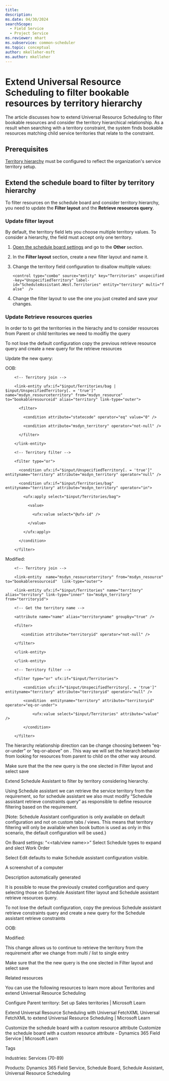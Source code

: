 ```yaml
---
title: 
description:
ms.date: 04/30/2024
searchScope: 
  - Field Service
  - Project Service
ms.reviewer: mhart
ms.subservice: common-scheduler
ms.topic: conceptual
author: mkelleher-msft
ms.author: mkelleher
---
```


# Extend Universal Resource Scheduling to filter bookable resources by territory hierarchy

The article discusses how to extend Universal Resource Scheduling to filter bookable resources and consider the territory hierarchical relationship. As a result when searching with a territory constraint, the system finds bookable resources matching child service territories that relate to the constraint.

## Prerequisites

[Territory hierarchy](../../field-service/set-up-territories.md) must be configured to reflect the organization's service territory setup. 

## Extend the schedule board to filter by territory hierarchy

To filter resources on the schedule board and consider territory hierarchy, you need to update the **Filter layout** and the **Retrieve resources query**.

### Update filter layout

By default, the territory field lets you choose multiple territory values. To consider a hierarchy, the field must accept only one territory.

1. [Open the schedule board settings](../schedule-board-tab-settings.md#board-settings) and go to the **Other** section.

1. In the **Filter layout** section, create a new filter layout and name it.

1. Change the territory field configuration to disallow multiple values:

   `<control type="combo" source="entity" key="Territories" unspecified-key="UnspecifiedTerritory" label-id="ScheduleAssistant.West.Territories" entity="territory" multi="false"  />`

1. Change the filter layout to use the one you just created and save your changes.

### Update Retrieve resources queries
<!--continue here-->
In order to to get the territorries in the hierachy and to consider resources from Parent or child territories we need to modifiy the query 

To not lose the default configuration copy the previous retrieve resource query and create a new query for the retrieve resources 

Update the new query: 

OOB: 

 

        <!-- Territory join --> 

        <link-entity ufx:if="$input/Territories/bag | $input/UnspecifiedTerritory[. = 'true']" name="msdyn_resourceterritory" from="msdyn_resource" to="bookableresourceid" alias="territory" link-type="outer"> 

          <filter> 

            <condition attribute="statecode" operator="eq" value="0" /> 

            <condition attribute="msdyn_territory" operator="not-null" /> 

          </filter> 

        </link-entity> 

        <!-- Territory filter --> 

        <filter type="or"> 

          <condition ufx:if="$input/UnspecifiedTerritory[. = 'true']" entityname="territory" attribute="msdyn_territory" operator="null" /> 

          <condition ufx:if="$input/Territories/bag" entityname="territory" attribute="msdyn_territory" operator="in"> 

            <ufx:apply select="$input/Territories/bag"> 

              <value> 

                <ufx:value select="@ufx-id" /> 

              </value> 

            </ufx:apply> 

          </condition> 

        </filter> 

 

 

Modified: 

 

        <!-- Territory join --> 

        <link-entity  name="msdyn_resourceterritory" from="msdyn_resource" to="bookableresourceid"  link-type="outer"> 

        <link-entity ufx:if="$input/Territories" name="territory" alias="territory" link-type="inner" to="msdyn_territory" from="territoryid"> 

        <!-- Get the territory name --> 

        <attribute name="name" alias="territoryname" groupby="true" /> 

        <filter> 

           <condition attribute="territoryid" operator="not-null" /> 

        </filter> 

        </link-entity> 

        </link-entity> 

        <!-- Territory filter --> 

        <filter type="or" ufx:if="$input/Territories"> 

            <condition ufx:if="$input/UnspecifiedTerritory[. = 'true']" entityname="territory" attribute="territoryid" operator="null" /> 

            <condition  entityname="territory" attribute="territoryid" operator="eq-or-under"> 

                <ufx:value select="$input/Territories" attribute="value" /> 

            </condition> 

        </filter> 

 

The hierarchy relationship direction can be change choosing between “eq-or-under” or “eq-or-above” on <condition  entityname="territory" attribute="territoryid" operator="eq-or-under">. This way we will set the hierarch behavior from looking for resources from parent to child on the other way around. 

Make sure that the the new query is the one slected in Filter layout and select save 

 

 

 

Extend Schedule Assistant to filter by territory considering hierarchy.  

Using Schedule assistant we can retrieve the service territory from the requirement, so for schedule assistant we also must modify “Schedule assistant retrieve constraints query” as responsible to define resource filtering based on the requirement. 

[Note: Schedule Assistant configuration is only available on default configuration and not on custom tabs / views. This means that territory filtering will only be available when book button is used as only in this scenario, the default configuration will be used.} 

 

On Board settings: “<<tab/view name>>” Select Schedule types to expand and slect Work Order 

Select Edit defaults to make Schedule assistant configuration visible. 

A screenshot of a computer

Description automatically generated 

It is possible to reuse the previously created configuration and query selecting those on Schedule Assistant filter layout and Schedule assistant retrieve resources query.  

To not lose the default configuration, copy the previous Schedule assistant retrieve constraints query and create a new query for the Schedule assistant retrieve constraints 

OOB: 

 
<Territories ufx:select="lookup-to-list(Requirement/msdyn_territory)" /> 

 

Modified: 

 

   <Territories ufx:select="Requirement/msdyn_territory"/> 

 

This change allows us to continue to retrieve the territory from the requirement after we change from multi / list to single entry 

Make sure that the the new query is the one slected in Filter layout and select save 

 

 

 

Related resources 

You can use the following resources to learn more about Territories and extend Universal Resource Scheduling 

Configure Parent territory: Set up Sales territories | Microsoft Learn 

Extend Universal Resource Scheduling with Universal FetchXML Universal FetchXML to extend Universal Resource Scheduling | Microsoft Learn 

Customize the schedule board with a custom resource attribute Customize the schedule board with a custom resource attribute - Dynamics 365 Field Service | Microsoft Learn 

 

Tags 

Industries: Services (70-89) 

Products: Dynamics 365 Field Service, Schedule Board, Schedule Assistant, Universal Resource Scheduling 